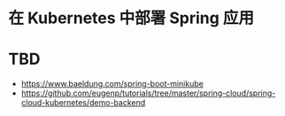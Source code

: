 # 在 Kubernetes 中部署 Spring 应用

# TBD

- https://www.baeldung.com/spring-boot-minikube
- https://github.com/eugenp/tutorials/tree/master/spring-cloud/spring-cloud-kubernetes/demo-backend
